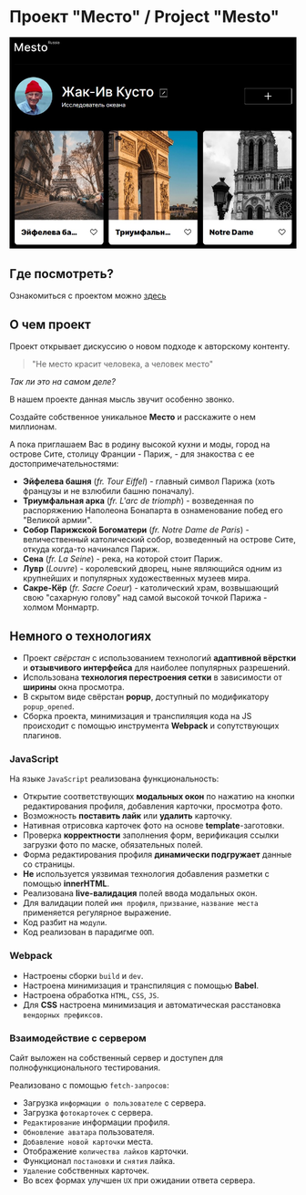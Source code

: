 # Проект "Место" / Project "Mesto"

![Скриншот главной страницы](./src/images/mesto-main-page.jpg)

## Где посмотреть?

Ознакомиться с проектом можно [здесь](https://vveb.github.io/mesto-project/)

## О чем проект
Проект открывает дискуссию о новом подходе к авторскому контенту.

> "Не место красит человека, а человек место"

*Так ли это на самом деле?*

В нашем проекте данная мысль звучит особенно звонко.

Создайте собственное уникальное **Место** и расскажите о нем миллионам.

А пока приглашаем Вас в родину высокой кухни и моды, город на острове Сите, столицу Франции - Париж, - для знакоства с ее достопримечательностями:

* __Эйфелева башня__ (_fr. Tour Eiffel_) - главный символ Парижа (хоть французы и не взлюбили башню поначалу).
* __Триумфальная арка__ (_fr. L'arc de triomph_) - возведенная по распоряжению Наполеона Бонапарта в ознаменование побед его "Великой армии".
* __Собор Парижской Богоматери__ (_fr. Notre Dame de Paris_) - величественный католический собор, возведенный на острове Сите, откуда когда-то начинался Париж.
* __Сена__ (_fr. La Seine_) - река, на которой стоит Париж.
* __Лувр__ (_Louvre_) - королевский дворец, ныне являющийся одним из крупнейших и популярных художественных музеев мира.
* __Сакре-Кёр__ (_fr. Sacre Coeur_) - католический храм, возвышающий свою "сахарную голову" над самой высокой точкой Парижа - холмом Монмартр.

## Немного о технологиях

* Проект _свёрстан_ с использованием технологий __адаптивной вёрстки__ и __отзывчивого интерфейса__ для наиболее популярных разрешений.
* Использована __технология перестроения сетки__ в зависимости от __ширины__ окна просмотра.
* В скрытом виде свёрстан __popup__, доступный по модификатору `popup_opened`.
* Сборка проекта, минимизация и транспиляция кода на JS происходит с помощью инструмента __Webpack__ и сопутствующих плагинов.

### JavaScript

На языке `JavaScript` реализована функциональность:

* Открытие соответствующих __модальных окон__ по нажатию на кнопки редактирования профиля, добавления карточки, просмотра фото.
* Возможность __поставить лайк__ или __удалить__ карточку.
* Нативная отрисовка карточек фото на основе __template__-заготовки.
* Проверка __корректности__ заполнения форм, верификация ссылки загрузки фото по маске, обязательных полей.
* Форма редактирования профиля __динамически подгружает__ данные со страницы.
* __Не__ используется уязвимая технология добавления разметки с помощью __innerHTML__.
* Реализована __live-валидация__ полей ввода модальных окон.
* Для валидации полей `имя профиля`, `призвание`, `название места` применяется регулярное выражение.
* Код разбит на `модули`.
* Код реализован в парадигме `ООП`.

### Webpack

* Настроены сборки `build` и `dev`.
* Настроена минимизация и транспиляция с помощью __Babel__.
* Настроена обработка `HTML`, `CSS`, `JS`.
* Для __CSS__ настроена минимизация и автоматическая расстановка `вендорных префиксов`.

### Взаимодействие с сервером
Сайт выложен на собственный сервер и доступен для полнофункционального тестирования.

Реализовано с помощью `fetch-запросов`:

* Загрузка `информации о пользователе` с сервера.
* Загрузка `фотокарточек` с сервера.
* `Редактирование` информации профиля.
* `Обновление аватара` пользователя.
* `Добавление новой карточки` места.
* Отображение `количества лайков` карточки.
* Функционал `постановки` и `снятия` лайка.
* `Удаление` собственных карточек.
* Во всех формах улучшен `UX` при ожидании ответа сервера.

